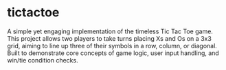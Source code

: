 # tictactoe
A simple yet engaging implementation of the timeless Tic Tac Toe game. This project allows two players to take turns placing Xs and Os on a 3x3 grid, aiming to line up three of their symbols in a row, column, or diagonal. Built to demonstrate core concepts of game logic, user input handling, and win/tie condition checks.
